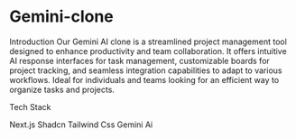 # Gemini-clone
Introduction
Our Gemini AI clone is a streamlined project management tool designed to enhance productivity and team collaboration. It offers intuitive AI response interfaces for task management, customizable boards for project tracking, and seamless integration capabilities to adapt to various workflows. Ideal for individuals and teams looking for an efficient way to organize tasks and projects.

Tech Stack

Next.js
Shadcn
Tailwind Css
Gemini Ai
